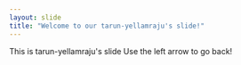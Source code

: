```yaml
---
layout: slide
title: "Welcome to our tarun-yellamraju's slide!"
---
```

This is tarun-yellamraju's slide
Use the left arrow to go back!
